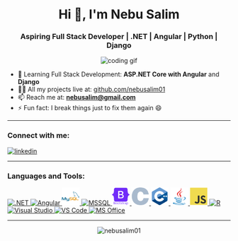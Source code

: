 <h1 align="center">Hi 👋, I'm Nebu Salim</h1>
<h3 align="center">Aspiring Full Stack Developer | .NET | Angular | Python | Django</h3>

<p align="center">
  <img src="https://cdn.dribbble.com/users/1162077/screenshots/3848914/programmer.gif" width="300" alt="coding gif">
</p>

- 🌱 Learning Full Stack Development: **ASP.NET Core with Angular** and **Django**
- 👨‍💻 All my projects live at: [github.com/nebusalim01](https://github.com/nebusalim01)
- 📫 Reach me at: **nebusalim@gmail.com**
- ⚡ Fun fact: I break things just to fix them again 😄

---

<h3 align="left">Connect with me:</h3>
<p align="left">
  <a href="https://www.linkedin.com/in/nebusalim" target="_blank">
    <img src="https://cdn.jsdelivr.net/npm/simple-icons@v3/icons/linkedin.svg" alt="linkedin" height="30" width="40" />
  </a>
</p>

---

<h3 align="left">Languages and Tools:</h3>
<p align="left">
  <a href="https://dotnet.microsoft.com/" target="_blank"> <img src="https://www.vectorlogo.zone/logos/dotnet/dotnet-icon.svg" alt=".NET" width="40" height="40"/> </a>
  <a href="https://angular.io/" target="_blank"> <img src="https://angular.io/assets/images/logos/angular/angular.svg" alt="Angular" width="40" height="40"/> </a>
  <a href="https://www.mysql.com/" target="_blank"> <img src="https://raw.githubusercontent.com/devicons/devicon/master/icons/mysql/mysql-original-wordmark.svg" alt="MySQL" width="40" height="40"/> </a>
  <a href="https://www.microsoft.com/en-us/sql-server" target="_blank"> <img src="https://cdn.worldvectorlogo.com/logos/microsoft-sql-server.svg" alt="MSSQL" width="40" height="40"/> </a>
  <a href="https://getbootstrap.com/" target="_blank"> <img src="https://raw.githubusercontent.com/devicons/devicon/master/icons/bootstrap/bootstrap-plain-wordmark.svg" alt="Bootstrap" width="40" height="40"/> </a>
  <a href="https://en.wikipedia.org/wiki/C_(programming_language)" target="_blank"> <img src="https://raw.githubusercontent.com/devicons/devicon/master/icons/c/c-original.svg" alt="C" width="40" height="40"/> </a>
  <a href="https://isocpp.org/" target="_blank"> <img src="https://raw.githubusercontent.com/devicons/devicon/master/icons/cplusplus/cplusplus-original.svg" alt="C++" width="40" height="40"/> </a>
  <a href="https://www.java.com/" target="_blank"> <img src="https://raw.githubusercontent.com/devicons/devicon/master/icons/java/java-original.svg" alt="Java" width="40" height="40"/> </a>
  <a href="https://developer.mozilla.org/en-US/docs/Web/JavaScript" target="_blank"> <img src="https://raw.githubusercontent.com/devicons/devicon/master/icons/javascript/javascript-original.svg" alt="JavaScript" width="40" height="40"/> </a>
  <a href="https://www.r-project.org/" target="_blank"> <img src="https://www.r-project.org/logo/Rlogo.png" alt="R" width="40" height="40"/> </a>
  <a href="https://visualstudio.microsoft.com/" target="_blank"> <img src="https://img.icons8.com/color/48/visual-studio.png" alt="Visual Studio" width="40" height="40"/> </a>
  <a href="https://code.visualstudio.com/" target="_blank"> <img src="https://cdn.jsdelivr.net/gh/devicons/devicon/icons/vscode/vscode-original.svg" alt="VS Code" width="40" height="40"/> </a>
  <a href="https://www.microsoft.com/en-us/microsoft-365/microsoft-office" target="_blank"> <img src="https://img.icons8.com/color/48/microsoft-office-2019.png" alt="MS Office" width="40" height="40"/> </a>
</p>

---

<p align="center">
  <img src="https://github-readme-stats.vercel.app/api?username=nebusalim01&show_icons=true&locale=en" alt="nebusalim01" />
</p>
